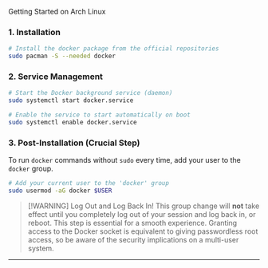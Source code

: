 Getting Started on Arch Linux

### 1. Installation

```bash
# Install the docker package from the official repositories
sudo pacman -S --needed docker
```

### 2. Service Management

```bash
# Start the Docker background service (daemon)
sudo systemctl start docker.service

# Enable the service to start automatically on boot
sudo systemctl enable docker.service
```

### 3. Post-Installation (Crucial Step)

To run `docker` commands without `sudo` every time, add your user to the `docker` group.

```bash
# Add your current user to the 'docker' group
sudo usermod -aG docker $USER
```

> [!WARNING] Log Out and Log Back In!
> This group change will **not** take effect until you completely log out of your session and log back in, or reboot. This step is essential for a smooth experience. Granting access to the Docker socket is equivalent to giving passwordless root access, so be aware of the security implications on a multi-user system.

---
